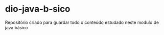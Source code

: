 # dio-java-b-sico
Repositório criado para guardar todo o conteúdo estudado neste modulo de java básico
